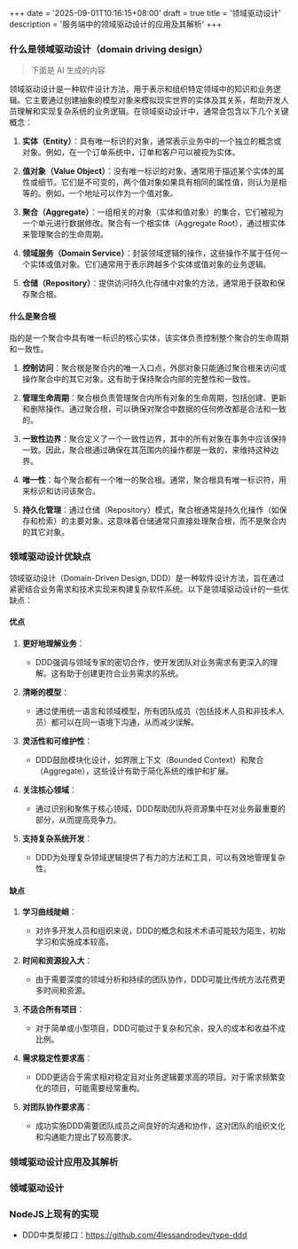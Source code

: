 +++
date = '2025-09-01T10:16:15+08:00'
draft = true
title = '领域驱动设计'
description = '服务端中的领域驱动设计的应用及其解析'
+++

### 什么是领域驱动设计（domain driving design）

> 下面是 AI 生成的内容

领域驱动设计是一种软件设计方法，用于表示和组织特定领域中的知识和业务逻辑。它主要通过创建抽象的模型对象来模拟现实世界的实体及其关系，帮助开发人员理解和实现复杂系统的业务逻辑。在领域驱动设计中，通常会包含以下几个关键概念：

1. **实体（Entity）**：具有唯一标识的对象，通常表示业务中的一个独立的概念或对象。例如，在一个订单系统中，订单和客户可以被视为实体。

2. **值对象（Value Object）**：没有唯一标识的对象，通常用于描述某个实体的属性或细节。它们是不可变的，两个值对象如果具有相同的属性值，则认为是相等的。例如，一个地址可以作为一个值对象。

3. **聚合（Aggregate）**：一组相关的对象（实体和值对象）的集合，它们被视为一个单元进行数据修改。聚合有一个根实体（Aggregate Root），通过根实体来管理聚合的生命周期。

4. **领域服务（Domain Service）**：封装领域逻辑的操作，这些操作不属于任何一个实体或值对象。它们通常用于表示跨越多个实体或值对象的业务逻辑。

5. **仓储（Repository）**：提供访问持久化存储中对象的方法，通常用于获取和保存聚合根。

#### 什么是聚合根

指的是一个聚合中具有唯一标识的核心实体，该实体负责控制整个聚合的生命周期和一致性。

1. **控制访问**：聚合根是聚合内的唯一入口点，外部对象只能通过聚合根来访问或操作聚合中的其它对象。这有助于保持聚合内部的完整性和一致性。

2. **管理生命周期**：聚合根负责管理聚合内所有对象的生命周期，包括创建、更新和删除操作。通过聚合根，可以确保对聚合中数据的任何修改都是合法和一致的。

3. **一致性边界**：聚合定义了一个一致性边界，其中的所有对象在事务中应该保持一致。因此，聚合根通过确保在其范围内的操作都是一致的，来维持这种边界。

4. **唯一性**：每个聚合都有一个唯一的聚合根。通常，聚合根具有唯一标识符，用来标识和访问该聚合。

5. **持久化管理**：通过仓储（Repository）模式，聚合根通常是持久化操作（如保存和检索）的主要对象。这意味着仓储通常只直接处理聚合根，而不是聚合内的其它对象。

### 领域驱动设计优缺点

领域驱动设计（Domain-Driven Design, DDD）是一种软件设计方法，旨在通过紧密结合业务需求和技术实现来构建复杂软件系统。以下是领域驱动设计的一些优缺点：

#### 优点

1. **更好地理解业务**：
   - DDD强调与领域专家的密切合作，使开发团队对业务需求有更深入的理解。这有助于创建更符合业务需求的系统。

2. **清晰的模型**：
   - 通过使用统一语言和领域模型，所有团队成员（包括技术人员和非技术人员）都可以在同一语境下沟通，从而减少误解。

3. **灵活性和可维护性**：
   - DDD鼓励模块化设计，如界限上下文（Bounded Context）和聚合（Aggregate），这些设计有助于简化系统的维护和扩展。

4. **关注核心领域**：
   - 通过识别和聚焦于核心领域，DDD帮助团队将资源集中在对业务最重要的部分，从而提高竞争力。

5. **支持复杂系统开发**：
   - DDD为处理复杂领域逻辑提供了有力的方法和工具，可以有效地管理复杂性。

#### 缺点

1. **学习曲线陡峭**：
   - 对许多开发人员和组织来说，DDD的概念和技术术语可能较为陌生，初始学习和实施成本较高。

2. **时间和资源投入大**：
   - 由于需要深度的领域分析和持续的团队协作，DDD可能比传统方法花费更多时间和资源。

3. **不适合所有项目**：
   - 对于简单或小型项目，DDD可能过于复杂和冗余，投入的成本和收益不成比例。

4. **需求稳定性要求高**：
   - DDD更适合于需求相对稳定且对业务逻辑要求高的项目。对于需求频繁变化的项目，可能需要经常重构。

5. **对团队协作要求高**：
   - 成功实施DDD需要团队成员之间良好的沟通和协作，这对团队的组织文化和沟通能力提出了较高要求。

### 领域驱动设计应用及其解析

### 领域驱动设计

### NodeJS上现有的实现

- DDD中类型接口：<https://github.com/4lessandrodev/type-ddd>
